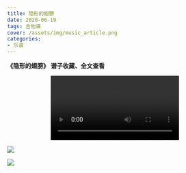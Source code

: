 ```yaml
---
title: 隐形的翅膀
date: 2020-06-19
tags: 吉他谱
cover: /assets/img/music_article.png
categories: 
- 乐谱
---
```


**《隐形的翅膀》**
**谱子收藏、全文查看**<!--more-->

<video src="http://files.yournotes.cn/video/%E9%9A%90%E5%BD%A2%E7%9A%84%E7%BF%85%E8%86%80.mp4" controls="controls" autoplay="autoplay" style="max-width:100%;display:block;margin-left:auto;margin-right:auto;">您的浏览器不支持视频标签</video>

![](https://gitee.com/Jasper-zh/blogImage/raw/master/%E9%9A%90%E5%BD%A2%E7%9A%84%E7%BF%85%E8%86%80%EF%BC%88%E5%90%89%E4%BB%96%E8%B0%B1%EF%BC%89/1.jpg)

![](https://gitee.com/Jasper-zh/blogImage/raw/master/%E9%9A%90%E5%BD%A2%E7%9A%84%E7%BF%85%E8%86%80%EF%BC%88%E5%90%89%E4%BB%96%E8%B0%B1%EF%BC%89/2.jpg)